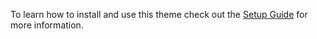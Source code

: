 To learn how to install and use this theme check out the [Setup Guide](https://taylantatli.github.io/Moon/moon-theme/) for more information.
